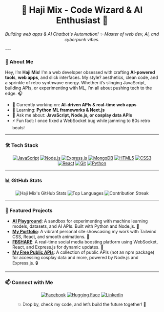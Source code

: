 <div align="center">
  <h1>🌌 Haji Mix - Code Wizard & AI Enthusiast 🚀</h1>
  <p><em>Building web apps & AI Chatbot's Automation! ✨ Master of web dev, AI, and cyberpunk vibes.</em></p>
</div>
---

### 👾 About Me
Hey, I’m **Haji Mix**! I’m a web developer obsessed with crafting **AI-powered tools**, **web apps**, and slick interfaces. My style? aesthetics, clean code, and a sprinkle of retro synthwave energy. Whether it’s slinging JavaScript, building APIs, or experimenting with ML, I’m all about pushing tech to the edge. 🎧

- 🔭 Currently working on: **AI-driven APIs & real-time web apps**
- 🌱 Learning: **Python ML frameworks & Next.js**
- 💬 Ask me about: **JavaScript, Node.js, or cosplay data APIs**
- ⚡ Fun fact: I once fixed a WebSocket bug while jamming to 80s retro beats!

---

### 🛠️ Tech Stack
<p align="center">
  <a href="https://developer.mozilla.org/en-US/docs/Web/JavaScript"><img src="https://img.shields.io/badge/JavaScript-Expert_90%25-F7DF1E?logo=javascript&logoColor=black&style=for-the-badge" alt="JavaScript"></a>
  <a href="https://nodejs.org"><img src="https://img.shields.io/badge/Node.js-Advanced_85%25-339933?logo=nodedotjs&logoColor=white&style=for-the-badge" alt="Node.js"></a>
  <a href="https://expressjs.com"><img src="https://img.shields.io/badge/Express.js-Advanced_80%25-000000?logo=express&logoColor=white&style=for-the-badge" alt="Express.js"></a>
  <a href="https://www.mongodb.com"><img src="https://img.shields.io/badge/MongoDB-Advanced_80%25-47A248?logo=mongodb&logoColor=white&style=for-the-badge" alt="MongoDB"></a>
  <a href="https://developer.mozilla.org/en-US/docs/Web/HTML"><img src="https://img.shields.io/badge/HTML5-Expert_95%25-E34F26?logo=html5&logoColor=white&style=for-the-badge" alt="HTML5"></a>
  <a href="https://developer.mozilla.org/en-US/docs/Web/CSS"><img src="https://img.shields.io/badge/CSS3-Expert_90%25-1572B6?logo=css3&logoColor=white&style=for-the-badge" alt="CSS3"></a>
  <a href="https://reactjs.org"><img src="https://img.shields.io/badge/React-Advanced_85%25-61DAFB?logo=react&logoColor=black&style=for-the-badge" alt="React"></a>
  <a href="https://git-scm.com"><img src="https://img.shields.io/badge/Git-Advanced_85%25-F05032?logo=git&logoColor=white&style=for-the-badge" alt="Git"></a>
  <a href="https://www.python.org"><img src="https://img.shields.io/badge/Python-Beginner_50%25-3776AB?logo=python&logoColor=white&style=for-the-badge" alt="Python"></a>
</p>

---

### 📊 GitHub Stats
<p align="center">
  <img src="https://github-readme-stats.vercel.app/api?username=haji-mix&show_icons=true&theme=tokyonight" alt="Haji Mix's GitHub Stats">
  <img src="https://github-readme-stats.vercel.app/api/top-langs/?username=haji-mix&layout=compact&theme=tokyonight" alt="Top Languages">
  <img src="https://github-readme-streak-stats.herokuapp.com/?user=haji-mix&theme=tokyonight" alt="Contribution Streak">
</p>

---
### 🌟 Featured Projects
- **[AI Playground](https://haji-mix-api.gleeze.com/pg)**: A sandbox for experimenting with machine learning models, datasets, and AI APIs. Built with Python and Node.js. 🧠
- **[My Portfolio](https://haji-mix-api.gleeze.com/)**: A vibrant personal site showcasing my work with Tailwind CSS, React, and smooth animations. 🌌
- **[FBSHARE](https://fbshare.gleeze.com/)**: A real-time social media boosting platform using WebSocket, React, and Express.js for dynamic updates. 📱
- **[My Free Public APIs](https://haji-mix-api.gleeze.com/docs)**: A collection of public APIs (not an npm package) for accessing cosplay data and more, powered by Node.js and Express.js. 🔒
---

### 📫 Connect with Me
<p align="center">
  <a href="https://www.facebook.com/atomyc2727"><img src="https://img.shields.io/badge/Facebook-1877F2?logo=facebook&logoColor=white&style=for-the-badge" alt="Facebook"></a>
  <a href="https://huggingface.co/haji-mix"><img src="https://img.shields.io/badge/Hugging_Face-F7C948?logo=huggingface&logoColor=black&style=for-the-badge" alt="Hugging Face"></a>
  <a href="https://www.linkedin.com/in/kenneth-panio-942585314/"><img src="https://img.shields.io/badge/LinkedIn-0A66C2?logo=linkedin&logoColor=white&style=for-the-badge" alt="LinkedIn"></a>
</p>

<div align="center">
  <p>💥 Drop by, check my code, and let’s build the future together! 🚀</p>
</div>
